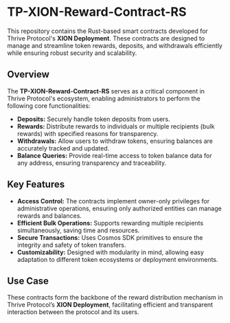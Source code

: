 # TP-XION-Reward-Contract-RS

This repository contains the Rust-based smart contracts developed for Thrive Protocol's **XION Deployment**. These contracts are designed to manage and streamline token rewards, deposits, and withdrawals efficiently while ensuring robust security and scalability.

## Overview

The **TP-XION-Reward-Contract-RS** serves as a critical component in Thrive Protocol's ecosystem, enabling administrators to perform the following core functionalities:  

- **Deposits:** Securely handle token deposits from users.  
- **Rewards:** Distribute rewards to individuals or multiple recipients (bulk rewards) with specified reasons for transparency.  
- **Withdrawals:** Allow users to withdraw tokens, ensuring balances are accurately tracked and updated.  
- **Balance Queries:** Provide real-time access to token balance data for any address, ensuring transparency and traceability.  

## Key Features

- **Access Control:** The contracts implement owner-only privileges for administrative operations, ensuring only authorized entities can manage rewards and balances.  
- **Efficient Bulk Operations:** Supports rewarding multiple recipients simultaneously, saving time and resources.  
- **Secure Transactions:** Uses Cosmos SDK primitives to ensure the integrity and safety of token transfers.  
- **Customizability:** Designed with modularity in mind, allowing easy adaptation to different token ecosystems or deployment environments.

## Use Case

These contracts form the backbone of the reward distribution mechanism in Thrive Protocol’s **XION Deployment**, facilitating efficient and transparent interaction between the protocol and its users.

